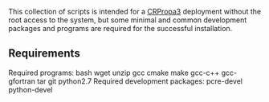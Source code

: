 
This collection of scripts is intended for a [CRPropa3](https://github.com/CRPropa/CRPropa3/) deployment without the root access to the system, but some minimal and common development packages and programs are required for the successful installation.

## Requirements 

Required programs: bash wget unzip gcc cmake make gcc-c++ gcc-gfortran tar git python2.7
Required development packages: pcre-devel python-devel
